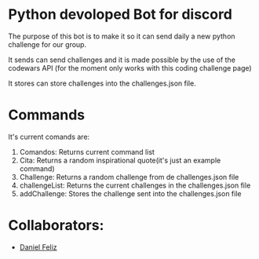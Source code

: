 # Python devoloped Bot for discord
The purpose of this bot is to make it so it can send daily a new python challenge for our group. 

It sends can send challenges and it is made possible by the use of the codewars API (for the moment only works with this coding challenge page)

It stores can store challenges into the challenges.json file.

# Commands
It's current comands are:
1. Comandos: Returns current command list
2. Cita: Returns a random inspirational quote(it's just an example command)
3. Challenge: Returns a random challenge from de challenges.json file
4. challengeList: Returns the current challenges in the challenges.json file
5. addChallenge: Stores the challenge sent into the challenges.json file


# Collaborators:
* [Daniel Feliz](http://github.com/dfeliz)
